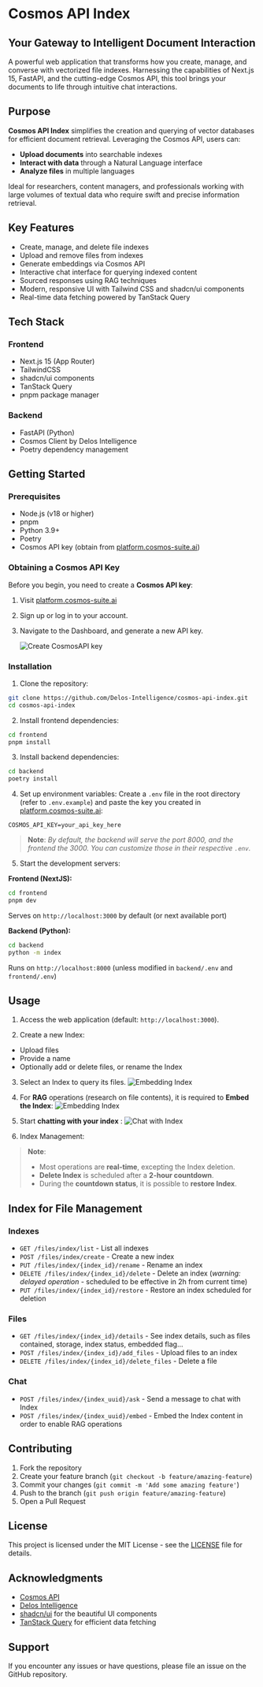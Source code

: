 # Cosmos API Index

## Your Gateway to Intelligent Document Interaction

A powerful web application that transforms how you create, manage, and converse with vectorized file indexes. Harnessing the capabilities of Next.js 15, FastAPI, and the cutting-edge Cosmos API, this tool brings your documents to life through intuitive chat interactions.

## Purpose

**Cosmos API Index** simplifies the creation and querying of vector databases for efficient document retrieval. Leveraging the Cosmos API, users can:

- **Upload documents** into searchable indexes
- **Interact with data** through a Natural Language interface
- **Analyze files** in multiple languages

Ideal for researchers, content managers, and professionals working with large volumes of textual data who require swift and precise information retrieval.

## Key Features

- Create, manage, and delete file indexes
- Upload and remove files from indexes
- Generate embeddings via Cosmos API
- Interactive chat interface for querying indexed content
- Sourced responses using RAG techniques
- Modern, responsive UI with Tailwind CSS and shadcn/ui components
- Real-time data fetching powered by TanStack Query

## Tech Stack

### Frontend

- Next.js 15 (App Router)
- TailwindCSS
- shadcn/ui components
- TanStack Query
- pnpm package manager

### Backend

- FastAPI (Python)
- Cosmos Client by Delos Intelligence
- Poetry dependency management

## Getting Started

### Prerequisites

- Node.js (v18 or higher)
- pnpm
- Python 3.9+
- Poetry
- Cosmos API key (obtain from [platform.cosmos-suite.ai](https://platform.cosmos-suite.ai))

### Obtaining a Cosmos API Key

Before you begin, you need to create a **Cosmos API key**:

1. Visit [platform.cosmos-suite.ai](https://platform.cosmos-suite.ai)
2. Sign up or log in to your account.
3. Navigate to the Dashboard, and generate a new API key.

   ![Create CosmosAPI key](https://i.ibb.co/b5sx86GB/Screenshot-from-2025-02-03-16-43-11.png)

### Installation

1. Clone the repository:

```bash
git clone https://github.com/Delos-Intelligence/cosmos-api-index.git
cd cosmos-api-index
```

2. Install frontend dependencies:

```bash
cd frontend
pnpm install
```

3. Install backend dependencies:

```bash
cd backend
poetry install
```

4. Set up environment variables:
   Create a `.env` file in the root directory (refer to `.env.example`) and paste the key you created in [platform.cosmos-suite.ai](https://platform.cosmos-suite.ai):

```env
COSMOS_API_KEY=your_api_key_here
```

> **Note**: _By default, the backend will serve the port 8000, and the frontend the 3000. You can customize those in their respective `.env`._

5. Start the development servers:

**Frontend (NextJS):**

```bash
cd frontend
pnpm dev
```

Serves on `http://localhost:3000` by default (or next available port)

**Backend (Python):**

```bash
cd backend
python -m index
```

Runs on `http://localhost:8000` (unless modified in `backend/.env` and `frontend/.env`)

## Usage

1. Access the web application (default: `http://localhost:3000`).

2. Create a new Index:

- Upload files
- Provide a name
- Optionally add or delete files, or rename the Index

3. Select an Index to query its files.
   ![Embedding Index](https://i.ibb.co/TBpvKmgb/Screenshot-from-2025-02-03-15-56-51.png)

4. For **RAG** operations (research on file contents), it is required to **Embed the Index**:
   ![Embedding Index](https://i.ibb.co/jZQ6NCRD/Screenshot-from-2025-02-03-15-36-59.png)

5. Start **chatting with your index** :
   ![Chat with Index](https://i.ibb.co/yBqVJ8bb/Screenshot-from-2025-02-03-15-53-20.png)

6. Index Management:

> **Note**:
>
> - Most operations are **real-time**, excepting the Index deletion.
> - **Delete Index** is scheduled after a **2-hour countdown**.
> - During the **countdown status**, it is possible to **restore Index**.

## Index for File Management

### Indexes

- `GET /files/index/list` - List all indexes
- `POST /files/index/create` - Create a new index
- `PUT /files/index/{index_id}/rename` - Rename an index
- `DELETE /files/index/{index_id}/delete` - Delete an index (_warning: delayed operation_ - scheduled to be effective in 2h from current time)
- `PUT /files/index/{index_id}/restore` - Restore an index scheduled for deletion

### Files

- `GET /files/index/{index_id}/details` - See index details, such as files contained, storage, index status, embedded flag...
- `POST /files/index/{index_id}/add_files` - Upload files to an index
- `DELETE /files/index/{index_id}/delete_files` - Delete a file

### Chat

- `POST /files/index/{index_uuid}/ask` - Send a message to chat with Index
- `POST /files/index/{index_uuid}/embed` - Embed the Index content in order to enable RAG operations

## Contributing

1. Fork the repository
2. Create your feature branch (`git checkout -b feature/amazing-feature`)
3. Commit your changes (`git commit -m 'Add some amazing feature'`)
4. Push to the branch (`git push origin feature/amazing-feature`)
5. Open a Pull Request

## License

This project is licensed under the MIT License - see the [LICENSE](LICENSE) file for details.

## Acknowledgments

- [Cosmos API](https://platform.cosmos-suite.ai)
- [Delos Intelligence](https://www.delosintelligence.fr/en)
- [shadcn/ui](https://ui.shadcn.com/) for the beautiful UI components
- [TanStack Query](https://tanstack.com/query/latest) for efficient data fetching

## Support

If you encounter any issues or have questions, please file an issue on the GitHub repository.
